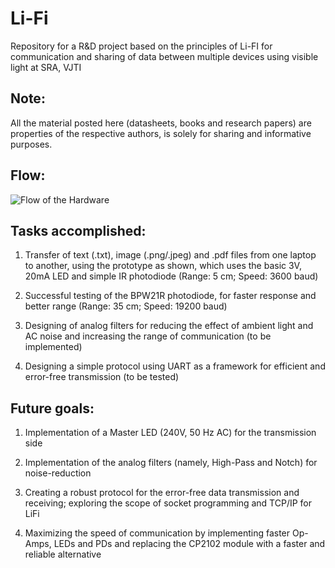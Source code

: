 # Li-Fi

Repository for a R&D project based on the principles of Li-FI for communication and sharing of data between multiple devices using visible light at SRA, VJTI

## Note: 

All the material posted here (datasheets, books and research papers) are properties of the respective authors, is solely for sharing and informative purposes.

## Flow:

![Flow of the Hardware](https://github.com/laukik-hase/Li-Fi/blob/master/References/Flow.jpg)

## Tasks accomplished:
1. Transfer of text (.txt), image (.png/.jpeg) and .pdf files from one laptop to another, using the prototype as shown, which uses the basic 3V, 20mA LED and simple IR photodiode 
(Range: 5 cm; Speed: 3600 baud)

2. Successful testing of the BPW21R photodiode, for faster response and better range
 (Range: 35 cm; Speed: 19200 baud)
 
3. Designing of analog filters for reducing the effect of ambient light and AC noise and increasing the range of communication (to be implemented)

4. Designing a simple protocol using UART as a framework for efficient and error-free transmission (to be tested)

## Future goals:
1. Implementation of a Master LED (240V, 50 Hz AC) for the transmission side

2. Implementation of the analog filters (namely, High-Pass and Notch) for noise-reduction

3. Creating a robust protocol for the error-free data transmission and receiving; exploring the scope of socket programming and TCP/IP for LiFi

4. Maximizing the speed of communication by implementing faster Op-Amps, LEDs and PDs and replacing the CP2102 module with a faster and reliable alternative

